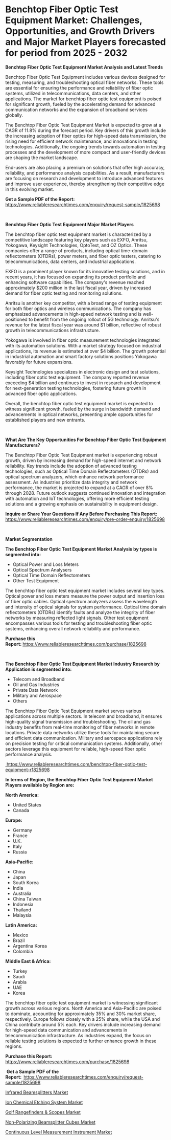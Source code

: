 <p><h1>Benchtop Fiber Optic Test Equipment Market: Challenges, Opportunities, and Growth Drivers and Major Market Players forecasted for period from 2025 - 2032</h1></p><p><strong>Benchtop Fiber Optic Test Equipment Market Analysis and Latest Trends</strong></p>
<p><p>Benchtop Fiber Optic Test Equipment includes various devices designed for testing, measuring, and troubleshooting optical fiber networks. These tools are essential for ensuring the performance and reliability of fiber optic systems, utilized in telecommunications, data centers, and other applications. The market for benchtop fiber optic test equipment is poised for significant growth, fueled by the accelerating demand for advanced communication networks and the expansion of broadband services globally.</p><p>The Benchtop Fiber Optic Test Equipment Market is expected to grow at a CAGR of 11.8% during the forecast period. Key drivers of this growth include the increasing adoption of fiber optics for high-speed data transmission, the rising need for efficient network maintenance, and innovations in testing technologies. Additionally, the ongoing trends towards automation in testing processes and the development of more compact and user-friendly devices are shaping the market landscape. </p><p>End-users are also placing a premium on solutions that offer high accuracy, reliability, and performance analysis capabilities. As a result, manufacturers are focusing on research and development to introduce advanced features and improve user experience, thereby strengthening their competitive edge in this evolving market.</p></p>
<p><strong>Get a Sample PDF of the Report:&nbsp;</strong> <a href="https://www.reliableresearchtimes.com/enquiry/request-sample/1825698?utm_campaign=3037&utm_medium=2&utm_source=Github&utm_content=ia&utm_term=12042025&utm_id=benchtop-fiber-optic-test-equipment">https://www.reliableresearchtimes.com/enquiry/request-sample/1825698</a></p>
<p>&nbsp;</p>
<p><strong>Benchtop Fiber Optic Test Equipment Major Market Players</strong></p>
<p><p>The benchtop fiber optic test equipment market is characterized by a competitive landscape featuring key players such as EXFO, Anritsu, Yokogawa, Keysight Technologies, OptoTest, and OZ Optics. These companies offer a range of products, including optical time-domain reflectometers (OTDRs), power meters, and fiber optic testers, catering to telecommunications, data centers, and industrial applications.</p><p>EXFO is a prominent player known for its innovative testing solutions, and in recent years, it has focused on expanding its product portfolio and enhancing software capabilities. The company's revenue reached approximately $200 million in the last fiscal year, driven by increased demand for fiber optic testing and monitoring solutions.</p><p>Anritsu is another key competitor, with a broad range of testing equipment for both fiber optics and wireless communications. The company has emphasized advancements in high-speed network testing and is well-positioned to benefit from the ongoing rollout of 5G technology. Anritsu's revenue for the latest fiscal year was around $1 billion, reflective of robust growth in telecommunications infrastructure.</p><p>Yokogawa is involved in fiber optic measurement technologies integrated with its automation solutions. With a market strategy focused on industrial applications, its revenue is estimated at over $4 billion. The growth potential in industrial automation and smart factory solutions positions Yokogawa favorably for future expansions.</p><p>Keysight Technologies specializes in electronic design and test solutions, including fiber optic test equipment. The company reported revenue exceeding $4 billion and continues to invest in research and development for next-generation testing technologies, fostering future growth in advanced fiber optic applications.</p><p>Overall, the benchtop fiber optic test equipment market is expected to witness significant growth, fueled by the surge in bandwidth demand and advancements in optical networks, presenting ample opportunities for established players and new entrants.</p></p>
<p>&nbsp;</p>
<p><strong>What Are The Key Opportunities For Benchtop Fiber Optic Test Equipment Manufacturers?</strong></p>
<p><p>The Benchtop Fiber Optic Test Equipment market is experiencing robust growth, driven by increasing demand for high-speed internet and network reliability. Key trends include the adoption of advanced testing technologies, such as Optical Time Domain Reflectometers (OTDRs) and optical spectrum analyzers, which enhance network performance assessment. As industries prioritize data integrity and network performance, the market is projected to expand at a CAGR of over 8% through 2028. Future outlook suggests continued innovation and integration with automation and IoT technologies, offering more efficient testing solutions and a growing emphasis on sustainability in equipment design.</p></p>
<p><strong>Inquire or Share Your Questions If Any Before Purchasing This Report:</strong> <a href="https://www.reliableresearchtimes.com/enquiry/pre-order-enquiry/1825698?utm_campaign=3037&utm_medium=2&utm_source=Github&utm_content=ia&utm_term=12042025&utm_id=benchtop-fiber-optic-test-equipment">https://www.reliableresearchtimes.com/enquiry/pre-order-enquiry/1825698</a></p>
<p>&nbsp;</p>
<p><strong>Market Segmentation</strong></p>
<p><strong>The Benchtop Fiber Optic Test Equipment Market Analysis by types is segmented into:</strong></p>
<p><ul><li>Optical Power and Loss Meters</li><li>Optical Spectrum Analysers</li><li>Optical Time Domain Reflectometers</li><li>Other Test Equipment</li></ul></p>
<p><p>The benchtop fiber optic test equipment market includes several key types. Optical power and loss meters measure the power output and insertion loss of fiber optic cables. Optical spectrum analyzers assess the wavelength and intensity of optical signals for system performance. Optical time domain reflectometers (OTDRs) identify faults and analyze the integrity of fiber networks by measuring reflected light signals. Other test equipment encompasses various tools for testing and troubleshooting fiber optic systems, enhancing overall network reliability and performance.</p></p>
<p><strong>Purchase this Report:&nbsp;</strong><a href="https://www.reliableresearchtimes.com/purchase/1825698?utm_campaign=3037&utm_medium=2&utm_source=Github&utm_content=ia&utm_term=12042025&utm_id=benchtop-fiber-optic-test-equipment">https://www.reliableresearchtimes.com/purchase/1825698</a></p>
<p>&nbsp;</p>
<p><strong>The Benchtop Fiber Optic Test Equipment Market Industry Research by Application is segmented into:</strong></p>
<p><ul><li>Telecom and Broadband</li><li>Oil and Gas Industries</li><li>Private Data Network</li><li>Military and Aerospace</li><li>Others</li></ul></p>
<p><p>The Benchtop Fiber Optic Test Equipment market serves various applications across multiple sectors. In telecom and broadband, it ensures high-quality signal transmission and troubleshooting. The oil and gas industry benefits from real-time monitoring of fiber networks in remote locations. Private data networks utilize these tools for maintaining secure and efficient data communication. Military and aerospace applications rely on precision testing for critical communication systems. Additionally, other sectors leverage this equipment for reliable, high-speed fiber optic performance analysis.</p></p>
<p><a href="https://www.reliableresearchtimes.com/benchtop-fiber-optic-test-equipment-r1825698?utm_campaign=3037&utm_medium=2&utm_source=Github&utm_content=ia&utm_term=12042025&utm_id=benchtop-fiber-optic-test-equipment">&nbsp;https://www.reliableresearchtimes.com/benchtop-fiber-optic-test-equipment-r1825698</a></p>
<p><strong>In terms of Region, the Benchtop Fiber Optic Test Equipment Market Players available by Region are:</strong></p>
<p>
    <p> <strong> North America: </strong>
        <ul>
            <li>United States</li>
            <li>Canada</li>
        </ul>
        </p> 
    <p> <strong> Europe: </strong>
        <ul>
            <li>Germany</li>
            <li>France</li>
            <li>U.K.</li>
            <li>Italy</li>
            <li>Russia</li>
        </ul>
        </p> 
    <p> <strong> Asia-Pacific: </strong>
        <ul>
            <li>China</li>
            <li>Japan</li>
            <li>South Korea</li>
            <li>India</li>
            <li>Australia</li>
            <li>China Taiwan</li>
            <li>Indonesia</li>
            <li>Thailand</li>
            <li>Malaysia</li>
        </ul>
        </p> 
    <p> <strong> Latin America: </strong>
        <ul>
            <li>Mexico</li>
            <li>Brazil</li>
            <li>Argentina Korea</li>
            <li>Colombia</li>
        </ul>
        </p> 
    <p> <strong> Middle East & Africa: </strong>
        <ul>
            <li>Turkey</li>
            <li>Saudi</li>
            <li>Arabia</li>
            <li>UAE</li>
            <li>Korea</li>
        </ul>
    </p>
    </p>
<p><p>The benchtop fiber optic test equipment market is witnessing significant growth across various regions. North America and Asia-Pacific are poised to dominate, accounting for approximately 35% and 30% market share, respectively. Europe follows closely with a 25% share, while the USA and China contribute around 5% each. Key drivers include increasing demand for high-speed data communication and advancements in telecommunication infrastructure. As industries expand, the focus on reliable testing solutions is expected to further enhance growth in these regions.</p></p>
<p><strong>Purchase this Report: </strong><a href="https://www.reliableresearchtimes.com/purchase/1825698?utm_campaign=3037&utm_medium=2&utm_source=Github&utm_content=ia&utm_term=12042025&utm_id=benchtop-fiber-optic-test-equipment">https://www.reliableresearchtimes.com/purchase/1825698</a></p>
<p>&nbsp;<strong>Get a Sample PDF of the Report:&nbsp;&nbsp;</strong><a href="https://www.reliableresearchtimes.com/enquiry/request-sample/1825698?utm_campaign=3037&utm_medium=2&utm_source=Github&utm_content=ia&utm_term=12042025&utm_id=benchtop-fiber-optic-test-equipment">https://www.reliableresearchtimes.com/enquiry/request-sample/1825698</a></p>
<p><strong></strong></p>
<p><p><a href="https://github.com/laverkyllozc/Market-Research-Report-List-1/blob/main/infrared-beamsplitters-market.md?utm_campaign=3037&utm_medium=2&utm_source=Github&utm_content=ia&utm_term=12042025&utm_id=benchtop-fiber-optic-test-equipment">Infrared Beamsplitters Market</a></p><p><a href="https://github.com/saribuissawi/Market-Research-Report-List-1/blob/main/ion-chemical-etching-system-market.md?utm_campaign=3037&utm_medium=2&utm_source=Github&utm_content=ia&utm_term=12042025&utm_id=benchtop-fiber-optic-test-equipment">Ion Chemical Etching System Market</a></p><p><a href="https://github.com/foddekampo/Market-Research-Report-List-1/blob/main/golf-rangefinders-scopes-market.md?utm_campaign=3037&utm_medium=2&utm_source=Github&utm_content=ia&utm_term=12042025&utm_id=benchtop-fiber-optic-test-equipment">Golf Rangefinders & Scopes Market</a></p><p><a href="https://github.com/puttslukis59/Market-Research-Report-List-1/blob/main/non-polarizing-beamsplitter-cubes-market.md?utm_campaign=3037&utm_medium=2&utm_source=Github&utm_content=ia&utm_term=12042025&utm_id=benchtop-fiber-optic-test-equipment">Non-Polarizing Beamsplitter Cubes Market</a></p><p><a href="https://github.com/furnoirons9e/Market-Research-Report-List-1/blob/main/continuous-level-measurement-instrument-market.md?utm_campaign=3037&utm_medium=2&utm_source=Github&utm_content=ia&utm_term=12042025&utm_id=benchtop-fiber-optic-test-equipment">Continuous Level Measurement Instrument Market</a></p></p>